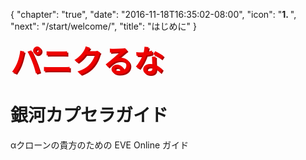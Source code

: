 {
  "chapter": "true",
  "date": "2016-11-18T16:35:02-08:00",
  "icon": "<b>1. </b>",
  "next": "/start/welcome/",
  "title": "はじめに"
}

### <span style="color:#e00;font-weight:bold;font-size:300%;text-shadow:2px 2px #a00;line-height:100%;">パニクるな</span>

# 銀河カプセラガイド

αクローンの貴方のための EVE Online ガイド
